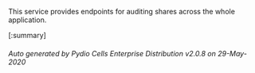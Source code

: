 






This service provides endpoints for auditing shares across the whole application.

[:summary]

###### Auto generated by Pydio Cells Enterprise Distribution v2.0.8 on 29-May-2020
